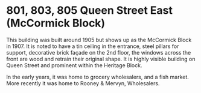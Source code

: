 # 801, 803, 805 Queen Street East (McCormick Block)

This building was built around 1905 but shows up as the McCormick Block in 1907. It is noted to have a tin ceiling in the entrance, steel pillars for support, decorative brick façade on the 2nd floor, the windows across the front are wood and retrain their original shape. It is highly visible building on Queen Street and prominent within the Heritage Block.

In the early years, it was home to grocery wholesalers, and a fish market. More recently it was home to Rooney & Mervyn, Wholesalers.
